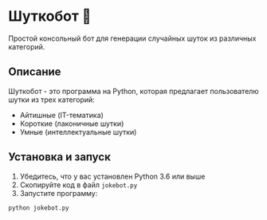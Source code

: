 # Шуткобот 🤖

Простой консольный бот для генерации случайных шуток из различных категорий.

## Описание

Шуткобот - это программа на Python, которая предлагает пользователю шутки из трех категорий:
- Айтишные (IT-тематика)
- Короткие (лаконичные шутки)
- Умные (интеллектуальные шутки)

## Установка и запуск

1. Убедитесь, что у вас установлен Python 3.6 или выше
2. Скопируйте код в файл `jokebot.py`
3. Запустите программу:

```bash
python jokebot.py